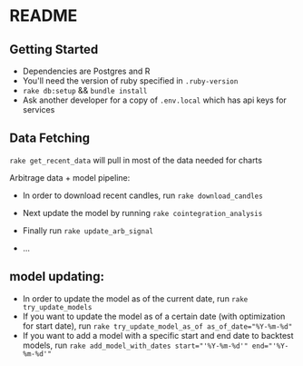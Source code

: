 # README

## Getting Started

- Dependencies are Postgres and R
- You'll need the version of ruby specified in `.ruby-version`
- `rake db:setup` && `bundle install`
- Ask another developer for a copy of `.env.local` which has api keys for services

## Data Fetching

`rake get_recent_data` will pull in most of the data needed for charts

Arbitrage data + model pipeline:

- In order to download recent candles, run `rake download_candles`

- Next update the model by running `rake cointegration_analysis`

- Finally run `rake update_arb_signal`

* ...

## model updating:

- In order to update the model as of the current date, run `rake try_update_models`
- If you want to update the model as of a certain date (with optimization for start date), run `rake try_update_model_as_of as_of_date="%Y-%m-%d"`
- If you want to add a model with a specific start and end date to backtest models, run `rake add_model_with_dates start="'%Y-%m-%d'" end="'%Y-%m-%d'"`
